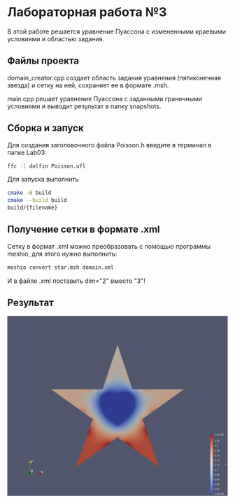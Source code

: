 # Лабораторная работа №3

В этой работе решается уравнение Пуассона с измененными краевыми условиями и областью задания. 

## Файлы проекта

domain_creator.cpp создает область задания уравнения (пятиконечная звезда) и сетку на ней, сохраняет ее в формате .msh.

main.cpp решает уравнение Пуассона с заданными граничными условиями и выводит результат в папку snapshots.

## Сборка и запуск

Для создания заголовочного файла Poisson.h введите в терминал в папке Lab03:

``` bash
ffc -l dolfin Poisson.ufl
```

Для запуска выполнить

``` bash
cmake -B build
cmake --build build
build/{filename}
```

## Получение сетки в формате .xml

Сетку в формат .xml можно преобразовать с помощью программы meshio, для этого нужно выполнить:

``` bash
meshio convert star.msh domain.xml
```

И в файле .xml поставить dim="2" вместо "3"!

## Результат

![image](https://github.com/VladimirC78/programming_4sem/blob/master/Lab03/star_with_heart.png)
